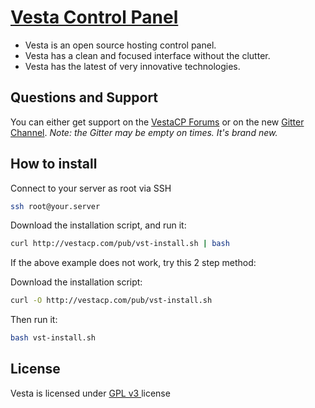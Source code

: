 [Vesta Control Panel](http://vestacp.com/)
==================================================

* Vesta is an open source hosting control panel.
* Vesta has a clean and focused interface without the clutter.
* Vesta has the latest of very innovative technologies.

Questions and Support
----------------------------
You can either get support on the [VestaCP Forums](http://forum.vestacp.com/) or on the new [Gitter Channel](https://gitter.im/SysVoid/VestaCP?utm_source=share-link&utm_medium=link&utm_campaign=share-link).
_Note: the Gitter may be empty on times. It's brand new._

How to install
----------------------------
Connect to your server as root via SSH
```bash
ssh root@your.server
```

Download the installation script, and run it:
```bash
curl http://vestacp.com/pub/vst-install.sh | bash
```

If the above example does not work, try this 2 step method:

Download the installation script:
```bash
curl -O http://vestacp.com/pub/vst-install.sh
```
Then run it:
```bash
bash vst-install.sh
```

License
----------------------------
Vesta is licensed under  [GPL v3 ](https://github.com/serghey-rodin/vesta/blob/master/LICENSE) license

